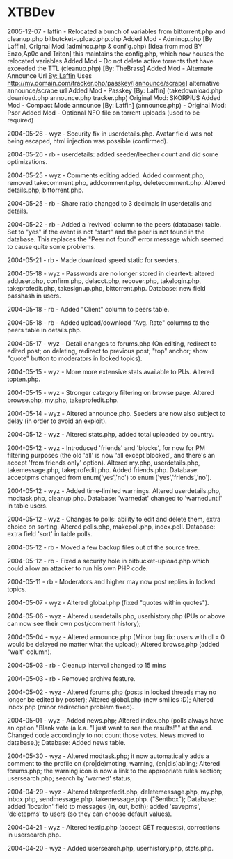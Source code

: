 # XTBDev
2005-12-07 - laffin -
	Relocated a bunch of variables from bittorrent.php and cleanup.php bitbutcket-upload.php.php
	Added Mod - Admincp.php [By Laffin], Orignal Mod (admincp.php & config.php) [Idea from mod BY Enzo,Ap0c and Triton] this maintains the config.php, which now houses the relocated variables
	Added Mod - Do not delete active torrents that have exceeded the TTL (cleanup.php) [By: TheBrass]
	Added Mod - Alternate Announce Url [By: Laffin](tracker.php) Uses http://my.domain.com/tracker.php/passkey/[announce/scrape] alternative announce/scrape url
	Added Mod - Passkey [By: Laffin] (takedownload.php download.php announce.php tracker.php) Original Mod: SKORPiUS
	Added Mod - Compact Mode announce [By: Laffin] (announce.php) - Original Mod: Psor
	Added Mod - Optional NFO file on torrent uploads (used to be required)

2004-05-26 - wyz - Security fix in userdetails.php. Avatar field was not being escaped, html injection was possible (confirmed).

2004-05-26 - rb - userdetails: added seeder/leecher count and did some optimizations.

2004-05-25 - wyz - Comments editing added. Added comment.php, removed takecomment.php, addcomment.php, deletecomment.php. Altered details.php, bittorrent.php.

2004-05-25 - rb - Share ratio changed to 3 decimals in userdetails and details.

2004-05-22 - rb - Added a 'revived' column to the peers (database) table. Set to "yes" if the event is not "start" and the peer is not found in the database. This replaces the "Peer not found" error message which seemed to cause quite some problems.

2004-05-21 - rb - Made download speed static for seeders.

2004-05-18 - wyz - Passwords are no longer stored in cleartext: altered adduser.php, confirm.php, delacct.php, recover.php, takelogin.php, takeprofedit.php, takesignup.php, bittorrent.php. Database: new field passhash in users.

2004-05-18 - rb - Added "Client" column to peers table.

2004-05-18 - rb - Added upload/download "Avg. Rate" columns to the peers table in details.php.

2004-05-17 - wyz - Detail changes to forums.php (On editing, redirect to edited post; on deleting, redirect to previous post; "top" anchor; show "quote" button to moderators in locked topics).

2004-05-15 - wyz - More more extensive stats available to PUs. Altered topten.php.

2004-05-15 - wyz - Stronger category filtering on browse page. Altered browse.php, my.php, takeprofedit.php.

2004-05-14 - wyz - Altered announce.php. Seeders are now also subject to delay (in order to avoid an exploit).

2004-05-12 - wyz - Altered stats.php, added total uploaded by country.

2004-05-12 - wyz - Introduced 'friends' and 'blocks', for now for PM filtering purposes (the old 'all' is now 'all except blocked', and there's an accept 'from friends only' option). Altered my.php, userdetails.php, takemessage.php, takeprofedit.php. Added friends.php. Database: acceptpms changed from enum('yes','no') to enum ('yes','friends','no').

2004-05-12 - wyz - Added time-limited warnings. Altered userdetails.php, modtask.php, cleanup.php. Database: 'warnedat' changed to 'warneduntil' in table users.

2004-05-12 - wyz - Changes to polls: ability to edit and delete them, extra choice on sorting. Altered polls.php, makepoll.php, index.poll. Database: extra field 'sort' in table polls. 

2004-05-12 - rb - Moved a few backup files out of the source tree.

2004-05-12 - rb - Fixed a security hole in bitbucket-upload.php which could allow an attacker to run his own PHP code.

2004-05-11 - rb - Moderators and higher may now post replies in locked topics.

2004-05-07 - wyz - Altered global.php (fixed "quotes within quotes").

2004-05-06 - wyz - Altered userdetails.php, userhistory.php (PUs or above can now see their own post/comment history);

2004-05-04 - wyz - Altered announce.php (Minor bug fix: users with dl = 0 would be delayed no matter what the upload); Altered browse.php (added "wait" column).

2004-05-03 - rb - Cleanup interval changed to 15 mins

2004-05-03 - rb - Removed archive feature.

2004-05-02 - wyz - Altered forums.php (posts in locked threads may no longer be edited by poster); Altered global.php (new smilies :D); Altered inbox.php (minor redirection problem fixed).

2004-05-01 - wyz - Added news.php; Altered index.php (polls always have an option "Blank vote (a.k.a. "I just want to see the results!"" at the end. Changed code accordingly to not count those votes. News moved to database.); Database: Added news table.

2004-05-30 - wyz - Altered modtask.php; it now automatically adds a comment to the profile on (pro|de)moting, warning, (en|dis)abling; Altered forums.php; the warning icon is now a link to the appropriate rules section; usersearch.php; search by 'warned' status;

2004-04-29 - wyz - Altered takeprofedit.php, deletemessage.php, my.php, inbox.php, sendmessage.php, takemessage.php. ("Sentbox"); Database: added 'location' field to messages (in, out, both); added 'savepms', 'deletepms' to users (so they can choose default values).

2004-04-21 - wyz - Altered testip.php (accept GET requests), corrections in usersearch.php.

2004-04-20 - wyz - Added usersearch.php, userhistory.php, stats.php.
